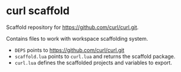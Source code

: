 # curl scaffold

Scaffold repository for https://github.com/curl/curl.git.

Contains files to work with workspace scaffolding system.

- `DEPS` points to https://github.com/curl/curl.git
- `scaffold.lua` points to `curl.lua` and returns the scaffold package.
- `curl.lua` defines the scaffolded projects and variables to export.
